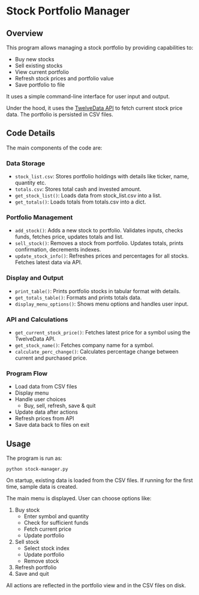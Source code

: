 # Stock Portfolio Manager

## Overview

This program allows managing a stock portfolio by providing capabilities to:

- Buy new stocks
- Sell existing stocks
- View current portfolio
- Refresh stock prices and portfolio value
- Save portfolio to file

It uses a simple command-line interface for user input and output.

Under the hood, it uses the [TwelveData API](https://twelvedata.com/) to fetch current stock price data. The portfolio is persisted in CSV files.

## Code Details

The main components of the code are:

### Data Storage

- `stock_list.csv`: Stores portfolio holdings with details like ticker, name, quantity etc.
- `totals.csv`: Stores total cash and invested amount.
- `get_stock_list()`: Loads data from stock_list.csv into a list.
- `get_totals()`: Loads totals from totals.csv into a dict.

### Portfolio Management 

- `add_stock()`: Adds a new stock to portfolio. Validates inputs, checks funds, fetches price, updates totals and list. 
- `sell_stock()`: Removes a stock from portfolio. Updates totals, prints confirmation, decrements indexes.
- `update_stock_info()`: Refreshes prices and percentages for all stocks. Fetches latest data via API.

### Display and Output

- `print_table()`: Prints portfolio stocks in tabular format with details.
- `get_totals_table()`: Formats and prints totals data.
- `display_menu_options()`: Shows menu options and handles user input.

### API and Calculations

- `get_current_stock_price()`: Fetches latest price for a symbol using the TwelveData API.
- `get_stock_name()`: Fetches company name for a symbol.
- `calculate_perc_change()`: Calculates percentage change between current and purchased price.

### Program Flow

- Load data from CSV files
- Display menu
- Handle user choices
  - Buy, sell, refresh, save & quit
- Update data after actions
- Refresh prices from API
- Save data back to files on exit

## Usage

The program is run as:

```
python stock-manager.py
```

On startup, existing data is loaded from the CSV files. If running for the first time, sample data is created.

The main menu is displayed. User can choose options like:

1. Buy stock
   - Enter symbol and quantity
   - Check for sufficient funds
   - Fetch current price
   - Update portfolio
2. Sell stock
   - Select stock index
   - Update portfolio
   - Remove stock
3. Refresh portfolio
4. Save and quit

All actions are reflected in the portfolio view and in the CSV files on disk.